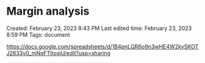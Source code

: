 # Margin analysis

Created: February 23, 2023 8:43 PM
Last edited time: February 23, 2023 8:59 PM
Tags: document

https://docs.google.com/spreadsheets/d/1B4pnLQR6o9n3wHE4W2kySKOTJ2633y0_mNqFTItosjU/edit?usp=sharing